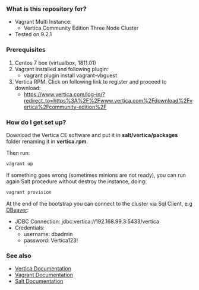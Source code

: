 ### What is this repository for? ###

* Vagrant Multi Instance:
    * Vertica Community Edition Three Node Cluster
* Tested on 9.2.1

### Prerequisites  ###

1. Centos 7 box (virtualbox, 1811.01)
2. Vagrant installed and following plugin:
      * vagrant plugin install vagrant-vbguest
3. Vertica RPM. Click on following link to register and proceed to download:
      * https://www.vertica.com/log-in/?redirect_to=https%3A%2F%2Fwww.vertica.com%2Fdownload%2Fvertica%2Fcommunity-edition%2F

### How do I get set up? ###

Download the Vertica CE software and put it in **salt/vertica/packages** folder renaming it in **vertica.rpm**.

Then run:
```bash
vagrant up
```

If something goes wrong (sometimes minions are not ready), you can run again Salt procedure without destroy the instance, doing:

```bash
vagrant provision
```

At the end of the bootstrap you can connect to the cluster via Sql Client, e.g [DBeaver](https://dbeaver.io/download/):

* JDBC Connection: jdbc:vertica://192.168.99.3:5433/vertica
* Credentials:
    * username: dbadmin
    * password: Vertica123!

### See also ###

* [Vertica Documentation](https://www.vertica.com/docs/9.1.x/HTML/index.htm)
* [Vagrant Documentation](https://www.vagrantup.com/docs/)
* [Salt Documentation](https://docs.saltstack.com/en/latest/)
